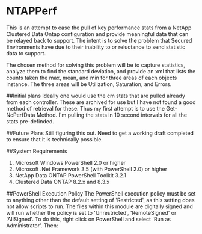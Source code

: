 # NTAPPerf
This is an attempt to ease the pull of key performance stats from a NetApp Clustered Data Ontap configuration and provide meaningful data that can be relayed back to support. The intent is to solve the problem that Secured Environments have due to their inability to or reluctance to send statistic data to support.

The chosen method for solving this problem will be to capture statistics, analyze them to find the standard deviation, and provide an xml that lists the counts taken the max, mean, and min for three areas of each objects instance. The three areas will be Utilization, Saturation, and Errors.

##Initial plans
Ideally one would use the cm stats that are pulled already from each controller. These are archived for use but I have not found a good method of retrieval for these. Thus my first attempt is to use the Get-NcPerfData Method. I'm pulling the stats in 10 second intervals for all the stats pre-definded.

##Future Plans
Still figuring this out. Need to get a working draft completed to ensure that it is technically possible.

##System Requirements
1. Microsoft Windows PowerShell 2.0 or higher
2. Microsoft .Net Framework 3.5 (with PowerShell 2.0) or higher
3. NetApp Data ONTAP PowerShell Toolkit 3.2.1
4. Clustered Data ONTAP 8.2.x and 8.3.x

##PowerShell Execution Policy
The PowerShell execution policy must be set to anything other than the default setting of 'Restricted', as this setting does not allow scripts to run. The files within this module are digitally signed and will run whether the policy is set to 'Unrestricted', 'RemoteSigned' or 'AllSigned'. To do this, right click on PowerShell and select 'Run as Administrator'. Then:
